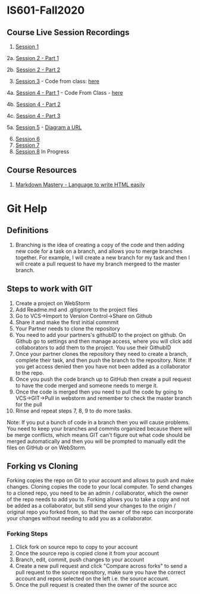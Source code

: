 # IS601-Fall2020

## Course Live Session Recordings
1. [Session 1](https://youtu.be/P4yXk5-iw_I)

2a. [Session 2 - Part 1](https://youtu.be/vXJ1qrnfamM)

2b. [Session 2 - Part 2](https://youtu.be/-yGJA4rvcmo)

3. [Session 3](https://youtu.be/qfRar6UeoGo) - Code from class: [here](https://github.com/kaw393939/HistoryOfInternet) 

4a. [Session 4 - Part 1](https://youtu.be/lKHgZJ9jlG4) - Code From Class - [here](https://github.com/kaw393939/601HistoryDemo2)

4b. [Session 4 - Part 2](https://youtu.be/5M7gF9zvKtI)

4c. [Session 4 - Part 3](https://youtu.be/Phv4lb7L7So)

5a. [Session 5](https://youtu.be/ZsNx2oPdJqg) - [Diagram a URL](url_diagram.png)

6.  [Session 6](https://youtu.be/M7h8WoFGGrk)
7.  [Session 7](https://youtu.be/5RwK5Do2N8w)
8.  [Session 8]() In Progress

## Course Resources

1. [Markdown Mastery - Language to write HTML easily](https://guides.github.com/features/mastering-markdown/)



# Git Help

## Definitions 

1.  Branching is the idea of creating a copy of the code and then adding new code for a task on a branch, and allows 
you to merge branches together.  For example, I will create a new branch for my task and then I will create a pull request to have my branch mergeed to the master branch.



## Steps to work with GIT

1. Create a project on WebStorm
2. Add Readme.md and .gitignore to the project files
3. Go to VCS->Import to Version Control->Share on Github
4. Share it and make the first initial commmit
5. Your Partner needs to clone the repository 
6. You need to add your partners's githubID to the project on github.  On Github go to settings and then manage access, 
where you will click add collaborators to add them to the project.  You use their GithubID 
7. Once your partner clones the repository they need to create a branch, complete their task, and then push the branch
 to the repository.  Note: If you get access denied then you have not been added as a collaborator to the repo.
8.  Once you push the code branch up to GitHub then create a pull request to have the code merged and someone needs to 
merge it.
9.  Once the code is merged then you need to pull the code by going to VCS->GIT->Pull in webstorm and remember to check the master branch for the pull 
10. Rinse and repeat steps 7, 8, 9 to do more tasks.

Note: If you put a bunch of code in a branch then you will cause problems.  You need to keep your branches and commits 
organized because there will be merge conflicts, which means GIT can't figure out what code should be merged 
automatically and then you will be prompted to manually edit the files on GitHub or on WebStorm.

## Forking vs Cloning 

Forking copies the repo on Git to your account and allows to push and make changes.  Cloning copies the code to your
 local computer.  To send changes to a cloned repo, you need to be an admin / collaborator, which the owner of the repo needs to add you to.  Forking allows you to take a copy and not be added as a collaborator, but still send your changes to the origin / original repo you forked from, so that the owner of the repo can incorporate your changes without needing to add you as a collaborator.

###  Forking Steps
1.  Click fork on source repo to copy to your account
2.  Once the source repo is copied clone it from your account
3.  Branch, edit, commit, push changes to your account
4.  Create a new pull request and click "Compare across forks" to send a pull request to the source repository, make 
sure you have the correct account and repos selected on the left i.e. the source account.
5.  Once the pull request is created then the owner of the source acc
